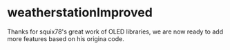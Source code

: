 # weatherstationImproved

Thanks for squix78's great work of OLED libraries, we are now ready to add more features based on his origina code.


